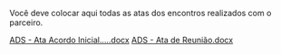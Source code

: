 Você deve colocar aqui todas as atas dos encontros realizados com o parceiro.

[ADS - Ata Acordo Inicial.....docx](https://github.com/ICEI-PUC-Minas-PMV-ADS/pmv-ads-2023-2-e5-proj-empext-t1-pmv-ads-2023-2-e5-proj-la-frip-atelier/files/12566707/ADS.-.Ata.Acordo.Inicial.docx)
[ADS - Ata de Reunião.docx](https://github.com/ICEI-PUC-Minas-PMV-ADS/pmv-ads-2023-2-e5-proj-empext-t1-pmv-ads-2023-2-e5-proj-la-frip-atelier/files/12570638/ADS.-.Ata.de.Reuniao.docx)
